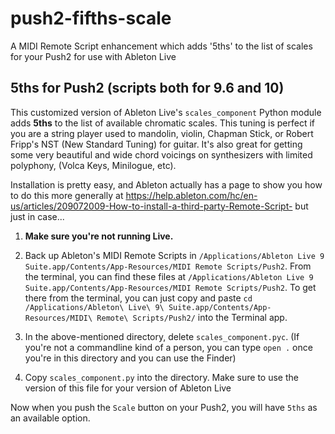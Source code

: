 # push2-fifths-scale
A MIDI Remote Script enhancement which adds '5ths' to the list of scales for your Push2 for use with Ableton Live

## 5ths for Push2 (scripts both for 9.6 and 10)

This customized version of Ableton Live's `scales_component` Python module adds **5ths** to the list of available chromatic scales. This tuning is perfect if you are a string player used to mandolin, violin, Chapman Stick, or Robert Fripp's NST (New Standard Tuning) for guitar. It's also great for getting some very beautiful and wide chord voicings on synthesizers with limited polyphony, (Volca Keys, Minilogue, etc). 

Installation is pretty easy, and Ableton actually has a page to show you how to do this more generally at https://help.ableton.com/hc/en-us/articles/209072009-How-to-install-a-third-party-Remote-Script- but just in case...

1. **Make sure you're not running Live.**

2. Back up Ableton's MIDI Remote Scripts in `/Applications/Ableton Live 9 Suite.app/Contents/App-Resources/MIDI Remote Scripts/Push2`. From the terminal, you can find these files at `/Applications/Ableton Live 9 Suite.app/Contents/App-Resources/MIDI Remote Scripts/Push2`. To get there from the terminal, you can just copy and paste `cd /Applications/Ableton\ Live\ 9\ Suite.app/Contents/App-Resources/MIDI\ Remote\ Scripts/Push2/` into the Terminal app.

2. In the above-mentioned directory, delete `scales_component.pyc`. (If you're not a commandline kind of a person, you can type `open .` once you're in this directory and you can use the Finder)

3. Copy `scales_component.py` into the directory. Make sure to use the version of this file for your version of Ableton Live

Now when you push the `Scale` button on your Push2, you will have `5ths` as an available option.
